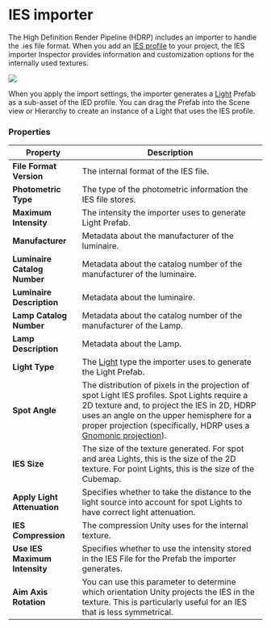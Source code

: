 # IES importer

The High Definition Render Pipeline (HDRP) includes an importer to handle the .ies file format. When you add an [IES profile](IES-Profile.md) to your project, the IES importer Inspector provides information and customization options for the internally used textures.

![](Images/IESImporter1.png)

When you apply the import settings, the importer generates a [Light](Light-Component.md) Prefab as a sub-asset of the IED profile. You can drag the Prefab into the Scene view or Hierarchy to create an instance of a Light that uses the IES profile.

### Properties

| **Property**    | **Description**                                              |
| --------------- | ------------------------------------------------------------ |
| **File Format Version**        | The internal format of the IES file. |
| **Photometric Type**        | The type of the photometric information the IES file stores. |
| **Maximum Intensity**        | The intensity the importer uses to generate Light Prefab. |
| **Manufacturer**        | Metadata about the manufacturer of the luminaire. |
| **Luminaire Catalog Number**        | Metadata about the catalog number of the manufacturer of the luminaire. |
| **Luminaire Description**        | Metadata about the luminaire. |
| **Lamp Catalog Number**        | Metadata about the catalog number of the manufacturer of the Lamp. |
| **Lamp Description**        | Metadata about the Lamp. |
| **Light Type**        | The [Light](Light-Component.md) type the importer uses to generate the Light Prefab. |
| **Spot Angle**        | The distribution of pixels in the projection of spot Light IES profiles. Spot Lights require a 2D texture and, to project the IES in 2D, HDRP uses an angle on the upper hemisphere for a proper projection (specifically, HDRP uses a [Gnomonic projection](https://en.wikipedia.org/wiki/Gnomonic_projection)). |
| **IES Size**        | The size of the texture generated. For spot and area Lights, this is the size of the 2D texture. For point Lights, this is the size of the Cubemap. |
| **Apply Light Attenuation**        | Specifies whether to take the distance to the light source into account for spot Lights to have correct light attenuation. |
| **IES Compression**        | The compression Unity uses for the internal texture. |
| **Use IES Maximum Intensity**        | Specifies whether to use the intensity stored in the IES File for the Prefab the importer generates. |
| **Aim Axis Rotation**        | You can use this parameter to determine which orientation Unity projects the IES in the texture. This is particularly useful for an IES that is less symmetrical. |
